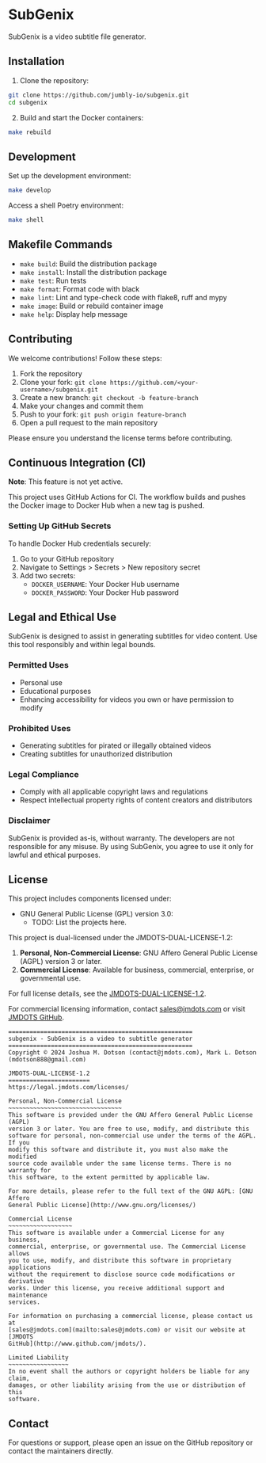 # SubGenix

SubGenix is a video subtitle file generator.

## Installation

1. Clone the repository:
```bash
git clone https://github.com/jumbly-io/subgenix.git
cd subgenix
```

2. Build and start the Docker containers:
```bash
make rebuild
```

## Development

Set up the development environment:
```bash
make develop
```

Access a shell Poetry environment:
```bash
make shell
```

## Makefile Commands

- `make build`: Build the distribution package
- `make install`: Install the distribution package
- `make test`: Run tests
- `make format`: Format code with black
- `make lint`: Lint and type-check code with flake8, ruff and mypy
- `make image`: Build or rebuild container image
- `make help`: Display help message

## Contributing

We welcome contributions! Follow these steps:

1. Fork the repository
2. Clone your fork: `git clone https://github.com/<your-username>/subgenix.git`
3. Create a new branch: `git checkout -b feature-branch`
4. Make your changes and commit them
5. Push to your fork: `git push origin feature-branch`
6. Open a pull request to the main repository

Please ensure you understand the license terms before contributing.

## Continuous Integration (CI)

**Note**: This feature is not yet active.

This project uses GitHub Actions for CI. The workflow builds and pushes the Docker image to Docker Hub when a new tag is pushed.

### Setting Up GitHub Secrets

To handle Docker Hub credentials securely:

1. Go to your GitHub repository
2. Navigate to Settings > Secrets > New repository secret
3. Add two secrets:
   - `DOCKER_USERNAME`: Your Docker Hub username
   - `DOCKER_PASSWORD`: Your Docker Hub password

## Legal and Ethical Use

SubGenix is designed to assist in generating subtitles for video content. Use this tool responsibly and within legal bounds.

### Permitted Uses

- Personal use
- Educational purposes
- Enhancing accessibility for videos you own or have permission to modify

### Prohibited Uses

- Generating subtitles for pirated or illegally obtained videos
- Creating subtitles for unauthorized distribution

### Legal Compliance

- Comply with all applicable copyright laws and regulations
- Respect intellectual property rights of content creators and distributors

### Disclaimer

SubGenix is provided as-is, without warranty. The developers are not responsible for any misuse. By using SubGenix, you agree to use it only for lawful and ethical purposes.

## License

This project includes components licensed under:

- GNU General Public License (GPL) version 3.0:
  - TODO: List the projects here.

This project is dual-licensed under the JMDOTS-DUAL-LICENSE-1.2:

1. **Personal, Non-Commercial License**: GNU Affero General Public License (AGPL) version 3 or later.
2. **Commercial License**: Available for business, commercial, enterprise, or governmental use.

For full license details, see the [JMDOTS-DUAL-LICENSE-1.2](https://legal.jmdots.com/licenses/).

For commercial licensing information, contact [sales@jmdots.com](mailto:sales@jmdots.com) or visit [JMDOTS GitHub](http://www.github.com/jmdots/).

```
====================================================
subgenix - SubGenix is a video to subtitle generator
====================================================
Copyright © 2024 Joshua M. Dotson (contact@jmdots.com), Mark L. Dotson (mdotson888@gmail.com)

JMDOTS-DUAL-LICENSE-1.2
=======================
https://legal.jmdots.com/licenses/

Personal, Non-Commercial License
~~~~~~~~~~~~~~~~~~~~~~~~~~~~~~~~
This software is provided under the GNU Affero General Public License (AGPL)
version 3 or later. You are free to use, modify, and distribute this
software for personal, non-commercial use under the terms of the AGPL. If you
modify this software and distribute it, you must also make the modified
source code available under the same license terms. There is no warranty for
this software, to the extent permitted by applicable law.

For more details, please refer to the full text of the GNU AGPL: [GNU Affero
General Public License](http://www.gnu.org/licenses/)

Commercial License
~~~~~~~~~~~~~~~~~~
This software is available under a Commercial License for any business,
commercial, enterprise, or governmental use. The Commercial License allows
you to use, modify, and distribute this software in proprietary applications
without the requirement to disclose source code modifications or derivative
works. Under this license, you receive additional support and maintenance
services.

For information on purchasing a commercial license, please contact us at
[sales@jmdots.com](mailto:sales@jmdots.com) or visit our website at [JMDOTS
GitHub](http://www.github.com/jmdots/).

Limited Liability
~~~~~~~~~~~~~~~~~
In no event shall the authors or copyright holders be liable for any claim,
damages, or other liability arising from the use or distribution of this
software.
```

## Contact

For questions or support, please open an issue on the GitHub repository or contact the maintainers directly.
